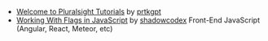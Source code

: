 - [Welcome to Pluralsight Tutorials](http://pskb-stage.herokuapp.com//review/welcome-to-pluralsight-tutorials) by [prtkgpt](http://pskb-stage.herokuapp.com//user/prtkgpt) 
- [Working With Flags in JavaScript](http://pskb-stage.herokuapp.com) by [shadowcodex](http://pskb-stage.herokuapp.com/user/shadowcodex) Front-End JavaScript (Angular, React, Meteor, etc)
